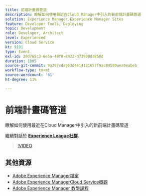 ```yaml
---
title: 前端計畫碼管道
description: 瞭解如何使用最近在Cloud Manager中引入的新前端計畫碼管道
solution: Experience Manager,Experience Manager Sites
feature: Developer Tools, Deploying
topic: Development
role: Developer, Architect
level: Experienced
version: Cloud Service
kt: 9191
type: Event
exl-id: 20d765c3-6e5a-40f8-8422-d73900da858d
duration: 1805
source-git-commit: 9a297cda953d4414131657f9ac84580aea0eabeb
workflow-type: tm+mt
source-wordcount: '61'
ht-degree: 11%

---
```


# 前端計畫碼管道

瞭解如何使用最近在Cloud Manager中引入的新前端計畫碼管道

繼續對話於 **[Experience League社群](https://adobe.ly/2XVcBg8)**.

>[!VIDEO](https://video.tv.adobe.com/v/337886/?quality=12&learn=on&hidetitle=true)

## 其他資源

- [Adobe Experience Manager檔案](https://experienceleague.adobe.com/docs/experience-manager-cloud-service.html)
- [Adobe Experience ManagerCloud Service概觀](https://experienceleague.adobe.com/docs/experience-manager-cloud-service/overview/home.html)
- [Adobe Experience Manager 教學課程](https://experienceleague.adobe.com/docs/experience-manager-tutorials.html)
